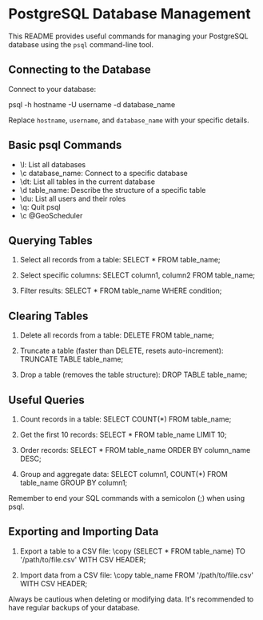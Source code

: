 # PostgreSQL Database Management

This README provides useful commands for managing your PostgreSQL database using the `psql` command-line tool.

## Connecting to the Database

Connect to your database:

psql -h hostname -U username -d database_name

Replace `hostname`, `username`, and `database_name` with your specific details.

## Basic psql Commands

- \l: List all databases
- \c database_name: Connect to a specific database
- \dt: List all tables in the current database
- \d table_name: Describe the structure of a specific table
- \du: List all users and their roles
- \q: Quit psql
- \c @GeoScheduler

## Querying Tables

1. Select all records from a table:
   SELECT \* FROM table_name;

2. Select specific columns:
   SELECT column1, column2 FROM table_name;

3. Filter results:
   SELECT \* FROM table_name WHERE condition;

## Clearing Tables

1. Delete all records from a table:
   DELETE FROM table_name;

2. Truncate a table (faster than DELETE, resets auto-increment):
   TRUNCATE TABLE table_name;

3. Drop a table (removes the table structure):
   DROP TABLE table_name;

## Useful Queries

1. Count records in a table:
   SELECT COUNT(\*) FROM table_name;

2. Get the first 10 records:
   SELECT \* FROM table_name LIMIT 10;

3. Order records:
   SELECT \* FROM table_name ORDER BY column_name DESC;

4. Group and aggregate data:
   SELECT column1, COUNT(\*) FROM table_name GROUP BY column1;

Remember to end your SQL commands with a semicolon (;) when using psql.

## Exporting and Importing Data

1. Export a table to a CSV file:
   \copy (SELECT \* FROM table_name) TO '/path/to/file.csv' WITH CSV HEADER;

2. Import data from a CSV file:
   \copy table_name FROM '/path/to/file.csv' WITH CSV HEADER;

Always be cautious when deleting or modifying data. It's recommended to have regular backups of your database.
